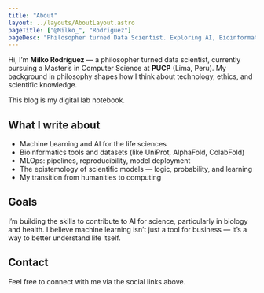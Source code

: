```yaml
---
title: "About"
layout: ../layouts/AboutLayout.astro
pageTitle: ["@Milko_", "Rodríguez"]
pageDesc: "Philosopher turned Data Scientist. Exploring AI, Bioinformatics, and Scientific Discovery."
---
```


Hi, I’m **Milko Rodríguez** — a philosopher turned data scientist, currently pursuing a Master’s in Computer Science at **PUCP** (Lima, Peru). My background in philosophy shapes how I think about technology, ethics, and scientific knowledge.

This blog is my digital lab notebook.

## What I write about

- Machine Learning and AI for the life sciences  
- Bioinformatics tools and datasets (like UniProt, AlphaFold, ColabFold)  
- MLOps: pipelines, reproducibility, model deployment  
- The epistemology of scientific models — logic, probability, and learning  
- My transition from humanities to computing  

## Goals

I’m building the skills to contribute to AI for science, particularly in biology and health. I believe machine learning isn’t just a tool for business — it’s a way to better understand life itself.

## Contact

Feel free to connect with me via the social links above.
